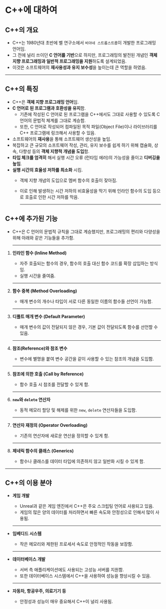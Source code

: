 # C++에 대하여

## C++의 개요

- C++는 1980년대 초반에 벨 연구소에서 `비야네 스트롭스트룹`이 개발한 프로그래밍 언어임.
- 그 전에 널리 쓰이던 **C 언어를 기반**으로 하지만, 프로그래밍의 발전된 개념인 **객체 지향 프로그래밍과 일반적 프로그래밍을 지원**하도록 설계되었음.
- 이것은 소프트웨어의 **재사용성과 유지 보수성**을 높이는데 큰 역할을 하였음.

---

## C++의 특징

- C++은 **객체 지향 프로그래밍 언어**임.
- **C 언어로 된 프로그램과 호환성을 유지**함.
    - 기존에 작성된 C 언어로 된 프로그램을 C++에서도 그대로 사용할 수 있도록 C 언어의 문법적 체계를 그대로 계승함.
    - 또한, C 언어로 작성되어 컴파일된 목적 파일(Object File)이나 라이브러리를 C++ 프로그램에 링크해서 사용할 수 있음.
- 소프트웨어의 **재사용**을 통해 소프트웨어 생산성을 높임.
- 복잡하고 큰 규모의 소프트웨어 작성, 관리, 유지 보수를 쉽게 하기 위해 캡슐화, 상속, 다향성 등의 **객체 지향적 개념을 도입**함.
- **타입 체크를 엄격히** 해서 실행 시간 오류 (런타임 에러)의 가능성을 줄이고 **디버깅을 높임**.
- **실행 시간의 효율성 저하를 최소화** 시킴.
    - 객체 지향 개념의 도입으로 멤버 함수의 호출이 잦아짐.
    - 이로 인해 발생하는 시간 저하의 비효율성을 막기 위해 인라인 함수의 도입 등으로 호출로 인한 시간 저하를 막음.
        
        ---
        

## C++에 추가된 기능

- C++은 C 언어의 문법적 규칙을 그대로 계승했지만, 프로그래밍의 편리와 다양성을 위해 아래와 같은 기능들을 추가함.
    
    ---
    
1. **인라인 함수 (Inline Method)**
    - 자주 호출되는 함수의 경우, 함수의 호출 대신 함수 코드를 확장 삽입하는 방식임.
    - 실행 시간을 줄여줌.
    
    ---
    
2. **함수 중복 (Method Overloading)**
    - 매개 변수의 개수나 타입이 서로 다른 동일한 이름의 함수들 선언이 가능함.
    
    ---
    
3. **디폴트 매개 변수 (Default Parameter)**
    - 매개 변수의 값이 전달되지 않은 경우, 기본 값이 전달되도록 함수를 선언할 수 있음.
    
    ---
    
4. **참조(Reference)와 참조 변수**
    - 변수에 별명을 붙여 변수 공간을 같이 사용할 수 있는 참조의 개념을 도입함.
    
    ---
    
5. **참조에 의한 호출 (Call by Reference)**
    - 함수 호출 시 참조를 전달할 수 있게 함.
    
    ---
    
6. **`new`와 `delete` 연산자**
    - 동적 메모리 할당 및 해제를 위한 `new`, `delete` 연산자들을 도입함.
    
    ---
    
7. **연산자 재정의 (Operator Overloading)**
    - 기존의 연산자에 새로운 연산을 정의할 수 있게 함.
    
    ---
    
8. **제네릭 함수의 클래스 (Generics)**
    - 함수나 클래스를 데이터 타입에 의존하지 않고 일반화 시킬 수 있게 함.

---

## C++의 이용 분야

- **게임 개발**
    - Unreal과 같은 게임 엔진에서 C++은 주요 스크립팅 언어로 사용되고 있음.
    - 게임의 많은 양의 데이터를 처리하면서 빠른 속도와 안정성으로 인해서 많이 사용됨.
    
    ---
    
- **임베디드 시스템**
    - 작은 메모리와 제한된 프로세서 속도로 안정적인 작동을 보장함.
    
    ---
    
- **데이터베이스 개발**
    - 서버 측 애플리케이션에도 사용되는 고성능 서버를 지원함.
    - 또한 데이터베이스 시스템에서 C++을 사용하여 성능을 향상시킬 수 있음.
    
    ---
    
- **자동차, 항공우주, 의료기기 등**
    - 안정성과 성능이 매우 중요해서 C++이 널리 사용됨.
